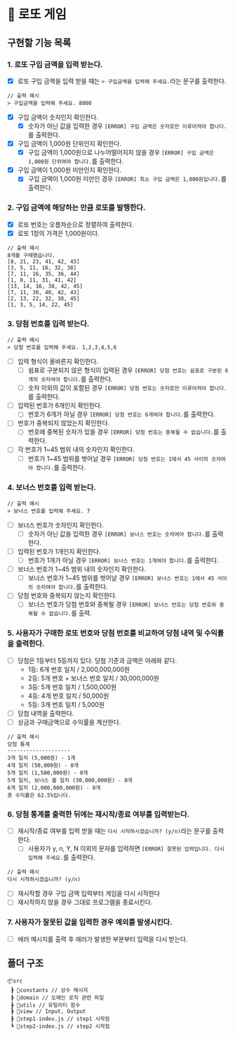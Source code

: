 # 🎰 로또 게임

## 구현할 기능 목록

### 1. 로또 구입 금액을 입력 받는다.

- [x] 로또 구입 금액을 입력 받을 때는 `> 구입금액을 입력해 주세요.`라는 문구를 출력한다.

```
// 출력 예시
> 구입금액을 입력해 주세요. 8000
```

- [x] 구입 금액이 숫자인지 확인한다.
  - [x] 숫자가 아닌 값을 입력한 경우 `[ERROR] 구입 금액은 숫자로만 이루어져야 합니다.`를 출력한다.
- [x] 구입 금액이 1,000원 단위인지 확인한다.
  - [x] 구입 금액이 1,000원으로 나누어떨어지지 않을 경우 `[ERROR] 구입 금액은 1,000원 단위여야 합니다.`를 출력한다.
- [x] 구입 금액이 1,000원 미만인지 확인한다.
  - [x] 구입 금액이 1,000원 미만인 경우 `[ERROR] 최소 구입 금액은 1,000원입니다.`를 출력한다.

### 2. 구입 금액에 해당하는 만큼 로또를 발행한다.

- [x] 로또 번호는 오름차순으로 정렬하여 출력한다.
- [x] 로또 1장의 가격은 1,000원이다.

```
// 출력 예시
8개를 구매했습니다.
[8, 21, 23, 41, 42, 43]
[3, 5, 11, 16, 32, 38]
[7, 11, 16, 35, 36, 44]
[1, 8, 11, 31, 41, 42]
[13, 14, 16, 38, 42, 45]
[7, 11, 30, 40, 42, 43]
[2, 13, 22, 32, 38, 45]
[1, 3, 5, 14, 22, 45]
```

### 3. 당첨 번호를 입력 받는다.

```
// 출력 예시
> 당첨 번호를 입력해 주세요. 1,2,3,4,5,6
```

- [ ] 입력 형식이 올바른지 확인한다.
  - [ ] 쉼표로 구분되지 않은 형식이 입력된 경우 `[ERROR] 당첨 번호는 쉼표로 구분된 6개의 숫자여야 합니다.`를 출력한다.
  - [ ] 숫자 이외의 값이 포함된 경우 `[ERROR] 당첨 번호는 숫자로만 이루어져야 합니다.`를 출력한다.
- [ ] 입력된 번호가 6개인지 확인한다.
  - [ ] 번호가 6개가 아닐 경우 `[ERROR] 당첨 번호는 6개여야 합니다.`를 출력한다.
- [ ] 번호가 중복되지 않았는지 확인한다.
  - [ ] 번호에 중복된 숫자가 있을 경우 `[ERROR] 당첨 번호는 중복될 수 없습니다.`를 출력한다.
- [ ] 각 번호가 1~45 범위 내의 숫자인지 확인한다.
  - [ ] 번호가 1~45 범위를 벗어날 경우 `[ERROR] 당첨 번호는 1에서 45 사이의 숫자여야 합니다.`를 출력한다.

### 4. 보너스 번호를 입력 받는다.

```
// 출력 예시
> 보너스 번호를 입력해 주세요. 7
```

- [ ] 보너스 번호가 숫자인지 확인한다.
  - [ ] 숫자가 아닌 값을 입력한 경우 `[ERROR] 보너스 번호는 숫자여야 합니다.`를 출력한다.
- [ ] 입력된 번호가 1개인지 확인한다.
  - [ ] 번호가 1개가 아닐 경우 `[ERROR] 보너스 번호는 1개여야 합니다.`를 출력한다.
- [ ] 보너스 번호가 1~45 범위 내의 숫자인지 확인한다.
  - [ ] 보너스 번호가 1~45 범위를 벗어날 경우 `[ERROR] 보너스 번호는 1에서 45 사이의 숫자여야 합니다.`를 출력한다.
- [ ] 당첨 번호와 중복되지 않는지 확인한다.
  - [ ] 보너스 번호가 당첨 번호와 중복될 경우 `[ERROR] 보너스 번호는 당첨 번호와 중복될 수 없습니다.`를 출력.

### 5. 사용자가 구매한 로또 번호와 당첨 번호를 비교하여 당첨 내역 및 수익률을 출력한다.

- [ ] 당첨은 1등부터 5등까지 있다. 당첨 기준과 금액은 아래와 같다.
  - 1등: 6개 번호 일치 / 2,000,000,000원
  - 2등: 5개 번호 + 보너스 번호 일치 / 30,000,000원
  - 3등: 5개 번호 일치 / 1,500,000원
  - 4등: 4개 번호 일치 / 50,000원
  - 5등: 3개 번호 일치 / 5,000원
- [ ] 당첨 내역을 출력한다.
- [ ] 상금과 구매금액으로 수익률을 계산한다.

```
// 출력 예시
당첨 통계
--------------------
3개 일치 (5,000원) - 1개
4개 일치 (50,000원) - 0개
5개 일치 (1,500,000원) - 0개
5개 일치, 보너스 볼 일치 (30,000,000원) - 0개
6개 일치 (2,000,000,000원) - 0개
총 수익률은 62.5%입니다.
```

### 6. 당첨 통계를 출력한 뒤에는 재시작/종료 여부를 입력받는다.

- [ ] 재시작/종료 여부를 입력 받을 때는 `다시 시작하시겠습니까? (y/n)`라는 문구를 출력한다.
  - [ ] 사용자가 y, n, Y, N 이외의 문자를 입력하면 `[ERROR] 잘못된 입력입니다. 다시 입력해 주세요.`를 출력한다.

```
// 출력 예시
다시 시작하시겠습니까? (y/n)
```

- [ ] 재시작할 경우 구입 금액 입력부터 게임을 다시 시작한다
- [ ] 재시작하지 않을 경우 그대로 프로그램을 종료시킨다.

### 7. 사용자가 잘못된 값을 입력한 경우 예외를 발생시킨다.

- [ ] 에러 메시지를 출력 후 에러가 발생한 부분부터 입력을 다시 받는다.

## 폴더 구조

```
📦src
 ┣ 📂constants // 상수 메시지
 ┣ 📂domain // 도메인 로직 관련 파일
 ┣ 📂utils // 유틸리티 함수
 ┣ 📂view // Input, Output
 ┣ 📜step1-index.js // step1 시작점
 ┗ 📜step2-index.js // step2 시작점
```

